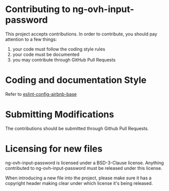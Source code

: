 # Contributing to ng-ovh-input-password

This project accepts contributions. In order to contribute, you should
pay attention to a few things:

1. your code must follow the coding style rules
2. your code must be documented
3. you may contribute through GitHub Pull Requests

# Coding and documentation Style

Refer to [eslint-config-airbnb-base](https://github.com/airbnb/javascript/tree/master/packages/eslint-config-airbnb-base)

# Submitting Modifications

The contributions should be submitted through Github Pull Requests.

# Licensing for new files

ng-ovh-input-password is licensed under a BSD-3-Clause license. Anything
contributed to ng-ovh-input-password must be released under this license.

When introducing a new file into the project, please make sure it has a
copyright header making clear under which license it's being released.
